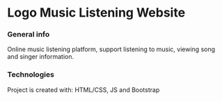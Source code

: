# Logo Music Listening Website

### General info
Online music listening platform, support listening to music, viewing song and singer information.
	
### Technologies
Project is created with: HTML/CSS, JS and Bootstrap

